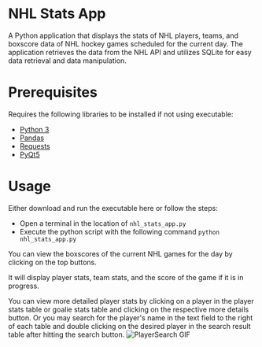 # NHL Stats App

A Python application that displays the stats of NHL players, teams, and boxscore data of NHL hockey games scheduled for the current day.
The application retrieves the data from the NHL API and utilizes SQLite for easy data retrieval and data manipulation.

# Prerequisites
Requires the following libraries to be installed if not using executable:
- <a href=https://www.python.org/downloads/>Python 3</a>
- <a href=https://pandas.pydata.org/>Pandas</a>
- <a href=https://requests.readthedocs.io/en/master/user/install/#install>Requests</a>
- <a href=https://pypi.org/project/PyQt5/>PyQt5</a>

# Usage
Either download and run the executable here or follow the steps:
- Open a terminal in the location of `nhl_stats_app.py`
- Execute the python script with the following command `python nhl_stats_app.py`

You can view the boxscores of the current NHL games for the day by clicking on the top buttons.

It will display player stats, team stats, and the score of the game if it is in progress.

You can view more detailed player stats by clicking on a player in the player stats table or goalie stats table
and clicking on the respective more details button. Or you may search for the player's name in the text field to
the right of each table and double clicking on the desired player in the search result table after hitting the search button.
![PlayerSearch GIF](http://g.recordit.co/FSMs69esoP.gif)